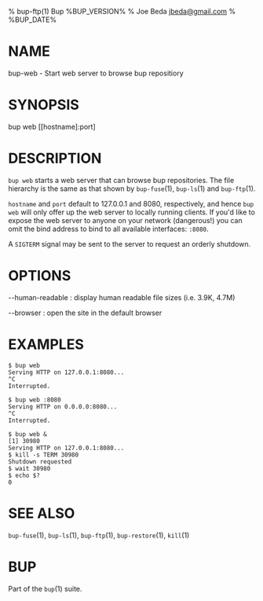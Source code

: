 % bup-ftp(1) Bup %BUP_VERSION%
% Joe Beda <jbeda@gmail.com>
% %BUP_DATE%

# NAME

bup-web - Start web server to browse bup repositiory

# SYNOPSIS

bup web [[hostname]:port]

# DESCRIPTION

`bup web` starts a web server that can browse bup repositories. The file
hierarchy is the same as that shown by `bup-fuse`(1), `bup-ls`(1) and
`bup-ftp`(1).

`hostname` and `port` default to 127.0.0.1 and 8080, respectively, and hence
`bup web` will only offer up the web server to locally running clients. If
you'd like to expose the web server to anyone on your network (dangerous!) you
can omit the bind address to bind to all available interfaces: `:8080`.

A `SIGTERM` signal may be sent to the server to request an orderly
shutdown.

# OPTIONS

--human-readable
:   display human readable file sizes (i.e. 3.9K, 4.7M)

--browser
:   open the site in the default browser

# EXAMPLES

    $ bup web
    Serving HTTP on 127.0.0.1:8080...
    ^C
    Interrupted.

    $ bup web :8080
    Serving HTTP on 0.0.0.0:8080...
    ^C
    Interrupted.

    $ bup web &
    [1] 30980
    Serving HTTP on 127.0.0.1:8080...
    $ kill -s TERM 30980
    Shutdown requested
    $ wait 30980
    $ echo $?
    0

# SEE ALSO

`bup-fuse`(1), `bup-ls`(1), `bup-ftp`(1), `bup-restore`(1), `kill`(1)


# BUP

Part of the `bup`(1) suite.
